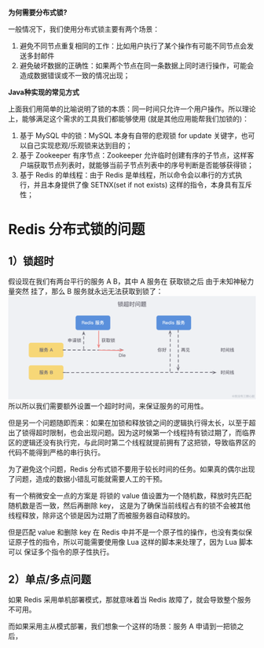 **为何需要分布式锁?**

一般情况下，我们使用分布式锁主要有两个场景：
1. 避免不同节点重复相同的工作：比如用户执行了某个操作有可能不同节点会发送多封邮件
2. 避免破坏数据的正确性：如果两个节点在同一条数据上同时进行操作，可能会造成数据错误或不一致的情况出现；

**Java种实现的常见方式**

上面我们用简单的比喻说明了锁的本质：同一时间只允许一个用户操作。所以理论上，能够满足这个需求的工具我们都能够使用 (就是其他应用能帮我们加锁的)：

1. 基于 MySQL 中的锁：MySQL 本身有自带的悲观锁 for update 关键字，也可以自己实现悲观/乐观锁来达到目的；
2. 基于 Zookeeper 有序节点：Zookeeper 允许临时创建有序的子节点，这样客户端获取节点列表时，就能够当前子节点列表中的序号判断是否能够获得锁；
3. 基于 Redis 的单线程：由于 Redis 是单线程，所以命令会以串行的方式执行，并且本身提供了像 SETNX(set if not exists) 这样的指令，本身具有互斥性；

# Redis 分布式锁的问题
## 1）锁超时
假设现在我们有两台平行的服务 A B，其中 A 服务在 获取锁之后 由于未知神秘力量突然 挂了，那么 B 服务就永远无法获取到锁了：
![](assets/锁超时问题.png)
所以所以我们需要额外设置一个超时时间，来保证服务的可用性。

但是另一个问题随即而来：如果在加锁和释放锁之间的逻辑执行得太长，以至于超出了锁得超时限制，也会出现问题。因为这时候第一个线程持有锁过期了，而临界区的逻辑还没有执行完，与此同时第二个线程就提前拥有了这把锁，导致临界区的代码不能得到严格的串行执行。

为了避免这个问题，Redis 分布式锁不要用于较长时间的任务。如果真的偶尔出现了问题，造成的数据小错乱可能就需要人工的干预。

有一个稍微安全一点的方案是 将锁的 value 值设置为一个随机数，释放时先匹配随机数是否一致，然后再删除 key， 这是为了确保当前线程占有的锁不会被其他线程释放，除非这个锁是因为过期了而被服务器自动释放的。

但是匹配 value 和删除 key 在 Redis 中并不是一个原子性的操作，也没有类似保证原子性的指令，所以可能需要使用像 Lua 这样的脚本来处理了，因为 Lua 脚本可以 保证多个指令的原子性执行。

## 2）单点/多点问题
如果 Redis 采用单机部署模式，那就意味着当 Redis 故障了，就会导致整个服务不可用。

而如果采用主从模式部署，我们想象一个这样的场景：服务 A 申请到一把锁之后，